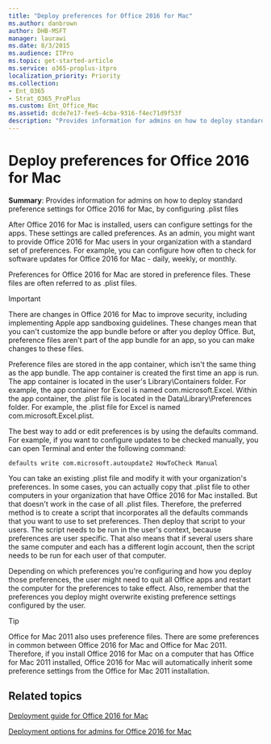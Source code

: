 ```yaml
---
title: "Deploy preferences for Office 2016 for Mac"
ms.author: danbrown
author: DHB-MSFT
manager: laurawi
ms.date: 8/3/2015
ms.audience: ITPro
ms.topic: get-started-article
ms.service: o365-proplus-itpro
localization_priority: Priority
ms.collection: 
- Ent_O365
- Strat_O365_ProPlus
ms.custom: Ent_Office_Mac
ms.assetid: dcde7e17-fee5-4cba-9316-f4ec71d9f53f
description: "Provides information for admins on how to deploy standard preference settings for Office 2016 for Mac, by configuring .plist files"
---
```


# Deploy preferences for Office 2016 for Mac

 **Summary**: Provides information for admins on how to deploy standard preference settings for Office 2016 for Mac, by configuring .plist files
  
After Office 2016 for Mac is installed, users can configure settings for the apps. These settings are called preferences. As an admin, you might want to provide Office 2016 for Mac users in your organization with a standard set of preferences. For example, you can configure how often to check for software updates for Office 2016 for Mac - daily, weekly, or monthly.
  
Preferences for Office 2016 for Mac are stored in preference files. These files are often referred to as .plist files. 
  
> [!IMPORTANT]
> There are changes in Office 2016 for Mac to improve security, including implementing Apple app sandboxing guidelines. These changes mean that you can't customize the app bundle before or after you deploy Office. But, preference files aren't part of the app bundle for an app, so you can make changes to these files. 
  
Preference files are stored in the app container, which isn't the same thing as the app bundle. The app container is created the first time an app is run. The app container is located in the user's Library\Containers folder. For example, the app container for Excel is named com.microsoft.Excel. Within the app container, the .plist file is located in the Data\Library\Preferences folder. For example, the .plist file for Excel is named com.microsoft.Excel.plist.
  
The best way to add or edit preferences is by using the defaults command. For example, if you want to configure updates to be checked manually, you can open Terminal and enter the following command: 
  
```
defaults write com.microsoft.autoupdate2 HowToCheck Manual
```

You can take an existing .plist file and modify it with your organization's preferences. In some cases, you can actually copy that .plist file to other computers in your organization that have Office 2016 for Mac installed. But that doesn't work in the case of all .plist files. Therefore, the preferred method is to create a script that incorporates all the defaults commands that you want to use to set preferences. Then deploy that script to your users. The script needs to be run in the user's context, because preferences are user specific. That also means that if several users share the same computer and each has a different login account, then the script needs to be run for each user of that computer.
  
Depending on which preferences you're configuring and how you deploy those preferences, the user might need to quit all Office apps and restart the computer for the preferences to take effect. Also, remember that the preferences you deploy might overwrite existing preference settings configured by the user.
  
> [!TIP]
> Office for Mac 2011 also uses preference files. There are some preferences in common between Office 2016 for Mac and Office for Mac 2011. Therefore, if you install Office 2016 for Mac on a computer that has Office for Mac 2011 installed, Office 2016 for Mac will automatically inherit some preference settings from the Office for Mac 2011 installation. 
  
## Related topics
[Deployment guide for Office 2016 for Mac](deployment-guide-for-office-for-mac.md)

[Deployment options for admins for Office 2016 for Mac](deployment-options-for-office-for-mac.md)

